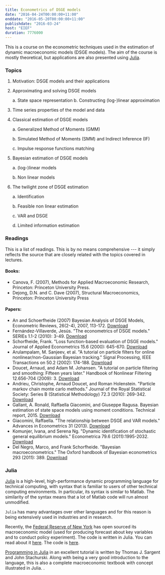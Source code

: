```yaml
---
title: Econometrics of DSGE models
date: "2016-04-24T00:00:00+11:00"
enddate: "2016-05-20T00:00:00+11:00"
publishdate: "2016-03-24"
host: "EIEF"
duration: 7776000
---
```


This is a course on the econometric techniques used in the estimation of dynamic
macroeconomic models (DSGE models). The aim of the course is mostly theoretical, but applications are also presented using [Julia](http://julialang.org).


<!--more-->

### Topics

1. Motivation: DSGE models and their applications
2. Approximating and solving DSGE models
    
    a.  State space representation
    b.  Constructing (log-)linear approximation

3. Time series properties of the model and data
4. Classical estimation of DSGE models
    
    a.  Generalized Method of Moments (GMM)
    
    b.  Simulated Method of Moments (SMM) and Indirect Inference (IF)
    
    c.  Impulse response functions matching

5. Bayesian estimation of DSGE models
    
    a.  (log-)linear models
    
    b.  Non linear models

6.  The twilight zone of DSGE estimation
    
    a.  Identification
    
    b.  Feasible non linear estimation
    
    c.  VAR and DSGE
    
    d.  Limited information estimation


### Readings 

This is a list of readings. This is by no means comprehensive --- it
simply reflects the source that are closely related with the topics
covered in lectures. 

#### Books:

-   Canova, F. (2007), Methods for Applied Macroeconomic Research,
    Princeton: Princeton University Press.
-   Dejong, D.N. and C. Dave (2007), Structural Macroeconomics,
    Princeton: Princeton University Press

#### Papers:

-   An and Schoerfheide (2007) Bayesian Analysis of DSGE Models,
    Econometric Reviews, 26(2-4), 2007, 113-172.
    [Download](http://www.tandfonline.com/doi/abs/10.1080/07474930701220071)
-   Fernández-Villaverde, Jesús. "The econometrics of DSGE models."
    SERIEs 1.1-2 (2010): 3-49.
    [Download](http://link.springer.com/article/10.1007/s13209-009-0014-7)
-   Schorfheide, Frank. "Loss function-based evaluation of DSGE models."
    Journal of Applied Econometrics 15.6 (2000): 645-670.
    [Download](http://onlinelibrary.wiley.com/doi/10.1002/jae.582/full)
-   Arulampalam, M. Sanjeev, et al. "A tutorial on particle filters for
    online nonlinear/non-Gaussian Bayesian tracking." Signal Processing,
    IEEE Transactions on 50.2 (2002): 174-188.
    [Download](http://ieeexplore.ieee.org/xpls/abs_all.jsp?arnumber=978374)
-   Doucet, Arnaud, and Adam M. Johansen. "A tutorial on particle
    filtering and smoothing: Fifteen years later." Handbook of Nonlinear
    Filtering 12.656-704 (2009): 3.
    [Download](http://automatica.dei.unipd.it/tl_files/utenti/lucaschenato/Classes/PSC10_11/Tutorial_PF_doucet_johansen.pdf)
-   Andrieu, Christophe, Arnaud Doucet, and Roman Holenstein. "Particle
    markov chain monte carlo methods." Journal of the Royal Statistical
    Society: Series B (Statistical Methodology) 72.3 (2010): 269-342.
    [Download](http://onlinelibrary.wiley.com/doi/10.1111/j.1467-9868.2009.00736.x/full)
-   Gallant, A. Ronald, Raffaella Giacomini, and Giuseppe Ragusa. Bayesian
    estimation of state space models using moment conditions. Technical
    report, 2015. [Download](http://www.aronaldg.org/papers/bliml.pdf)
-   Giacomini, Raffaella. "The relationship between DSGE and VAR models."
    Advances in Econometrics 31 (2013).
    [Download](http://www.emeraldinsight.com/doi/abs/10.1108/S0731-9053(2013)0000031001)
-   Komunjer, Ivana, and Serena Ng. "Dynamic identification of
    stochastic general equilibrium models." Econometrica 79.6
    (2011):1995-2032.
    [Download](http://www.columbia.edu/~sn2294/pub/ecta11.pdf)
-   Del Negro, Marco, and Frank Schorfheide. "Bayesian
    macroeconometrics." The Oxford handbook of Bayesian econometrics 293
    (2011): 389.
    [Download](http://citeseerx.ist.psu.edu/viewdoc/download?doi=10.1.1.414.4871&rep=rep1&type=pdf)

### Julia

[Julia](http://julialang.org) is a high-level, high-performance dynamic
programming language for technical computing, with syntax that is
familiar to users of other technical computing environments. In
particular, its syntax is similar to Matlab. The similarity of the
syntax means that a lot of Matlab code will run almost unmodified.

`Julia` has many advantages over other languages and for this reason is
being extensively used in industries and in research. 

Recently, the [Federal Reserve of New York](https://www.newyorkfed.org/) has
open sourced its macroeconomic model (used for producing forecast about key
variables and to conduct policy experiment). The code is written in Julia. You
can read about
it
[here](http://libertystreeteconomics.newyorkfed.org/2015/12/the-frbny-dsge-model-meets-julia.html).
The code is [here](https://github.com/FRBNY-DSGE/DSGE.jl).


[Programming in Julia](http://quant-econ.net/jl/learning_julia.html) in an
excellent tutorial is written by Thomas J. Sargent and John Stachurski. Along
with being a very good introduction to the language, this is also a complete macroeconomic textbook with concept illustrated in Julia. 
.








